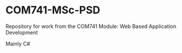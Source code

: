 # COM741-MSc-PSD

Repository for work from the COM741 Module: Web Based Application Development

Mainly C#
